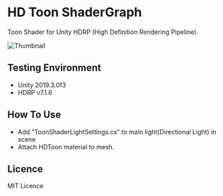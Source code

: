 # HD Toon ShaderGraph
Toon Shader for Unity HDRP (High Definition Rendering Pipeline).

![Thumbnail](https://github.com/togucchi/HDToon/blob/thumbnails/thumbnail2.png)

## Testing Environment
- Unity 2019.3.0f3
- HDRP v7.1.6

## How To Use
- Add "ToonShaderLightSettings.cs" to main light(Directional Light) in scene
- Attach HDToon material to mesh.


## Licence
MIT Licence

